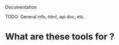 Documentation

TODO: General info, html, api doc, etc.

What are these tools for ?
==========================


